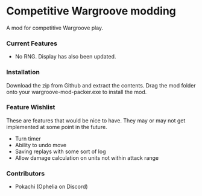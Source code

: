 # Competitive Wargroove modding
A mod for competitive Wargroove play. 

### Current Features
- No RNG. Display has also been updated. 

### Installation
Download the zip from Github and extract the contents. Drag the mod folder onto your wargroove-mod-packer.exe to install the mod. 

### Feature Wishlist
These are features that would be nice to have. They may or may not get implemented at some point in the future. 
- Turn timer
- Ability to undo move
- Saving replays with some sort of log
- Allow damage calculation on units not within attack range

### Contributors

- Pokachi (Ophelia on Discord)
